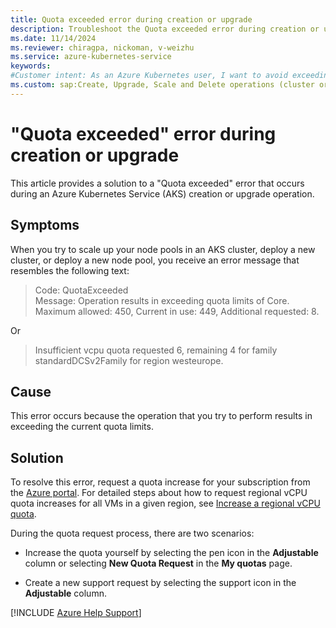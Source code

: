 ```yaml
---
title: Quota exceeded error during creation or upgrade
description: Troubleshoot the Quota exceeded error during creation or upgrade of an Azure Kubernetes Service (AKS) cluster.
ms.date: 11/14/2024
ms.reviewer: chiragpa, nickoman, v-weizhu
ms.service: azure-kubernetes-service
keywords:
#Customer intent: As an Azure Kubernetes user, I want to avoid exceeding a "Quota exceeded" error for virtual CPU (vCPU) usage so that I can create or upgrade an Azure Kubernetes Service (AKS) cluster successfully.
ms.custom: sap:Create, Upgrade, Scale and Delete operations (cluster or nodepool)
---
```

# "Quota exceeded" error during creation or upgrade

This article provides a solution to a "Quota exceeded" error that occurs during an Azure Kubernetes Service (AKS) creation or upgrade operation.

## Symptoms

When you try to scale up your node pools in an AKS cluster, deploy a new cluster, or deploy a new node pool, you receive an error message that resembles the following text:

> Code: QuotaExceeded  
> Message: Operation results in exceeding quota limits of Core. Maximum allowed: 450, Current in use: 449, Additional requested: 8.

Or

> Insufficient vcpu quota requested 6, remaining 4 for family standardDCSv2Family for region westeurope.

## Cause

This error occurs because the operation that you try to perform results in exceeding the current quota limits.

## Solution

To resolve this error, request a quota increase for your subscription from the [Azure portal](https://portal.azure.com). For detailed steps about how to request regional vCPU quota increases for all VMs in a given region, see [Increase a regional vCPU quota](/azure/azure-portal/supportability/regional-quota-requests#increase-a-regional-vcpu-quota).

During the quota request process, there are two scenarios:

- Increase the quota yourself by selecting the pen icon in the **Adjustable** column or selecting **New Quota Request** in the **My quotas** page.

- Create a new support request by selecting the support icon in the **Adjustable** column.

[!INCLUDE [Azure Help Support](../../../includes/azure-help-support.md)]
